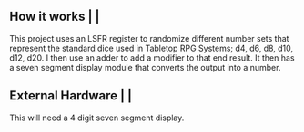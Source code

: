<!---

This file is used to generate your project datasheet. Please fill in the information below and delete any unused
sections.

You can also include images in this folder and reference them in the markdown. Each image must be less than
512 kb in size, and the combined size of all images must be less than 1 MB.
-->

## How it works | |

This project uses an LSFR register to randomize different number sets that represent the standard dice used in Tabletop RPG Systems; d4, d6, d8, d10, d12, d20. I then use an adder to add a modifier to that end result. It then has a seven segment display module that converts the output into a number.

## External Hardware | |

This will need a 4 digit seven segment display.
